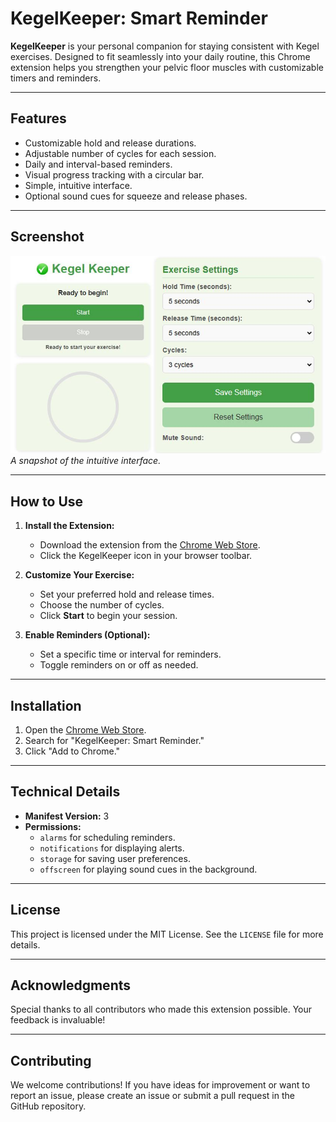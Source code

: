 # KegelKeeper: Smart Reminder

**KegelKeeper** is your personal companion for staying consistent with Kegel exercises. Designed to fit seamlessly into your daily routine, this Chrome extension helps you strengthen your pelvic floor muscles with customizable timers and reminders.

---

## Features

- Customizable hold and release durations.
- Adjustable number of cycles for each session.
- Daily and interval-based reminders.
- Visual progress tracking with a circular bar.
- Simple, intuitive interface.
- Optional sound cues for squeeze and release phases.

---

## Screenshot

![KegelKeeper Screenshot](./screenshots.jpg)  
_A snapshot of the intuitive interface._

---

## How to Use

1. **Install the Extension:**

   - Download the extension from the [Chrome Web Store](https://chromewebstore.google.com/detail/KegelKeeper:%20Smart%20Reminder/nioiahlhndbkgjojadohdaanjeecbpoa?hl=en&authuser=0).
   - Click the KegelKeeper icon in your browser toolbar.

2. **Customize Your Exercise:**

   - Set your preferred hold and release times.
   - Choose the number of cycles.
   - Click **Start** to begin your session.

3. **Enable Reminders (Optional):**
   - Set a specific time or interval for reminders.
   - Toggle reminders on or off as needed.

---

## Installation

1. Open the [Chrome Web Store](https://chromewebstore.google.com/detail/KegelKeeper:%20Smart%20Reminder/nioiahlhndbkgjojadohdaanjeecbpoa?hl=en&authuser=0).
2. Search for "KegelKeeper: Smart Reminder."
3. Click "Add to Chrome."

---

## Technical Details

- **Manifest Version:** 3
- **Permissions:**
  - `alarms` for scheduling reminders.
  - `notifications` for displaying alerts.
  - `storage` for saving user preferences.
  - `offscreen` for playing sound cues in the background.

---

## License

This project is licensed under the MIT License. See the `LICENSE` file for more details.

---

## Acknowledgments

Special thanks to all contributors who made this extension possible. Your feedback is invaluable!

---

## Contributing

We welcome contributions! If you have ideas for improvement or want to report an issue, please create an issue or submit a pull request in the GitHub repository.
